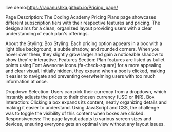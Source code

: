 live demo:https://raoanushka.github.io/Pricing_page/

Page Description:
The Coding Academy Pricing Plans page showcases different subscription tiers with their respective features and pricing. The design aims for a clean, organized layout providing users with a clear understanding of each plan's offerings.

About the Styling:
Box Styling: Each pricing option appears in a box with a light blue background, a subtle shadow, and rounded corners. When you hover over them, they slightly grow larger and gain a noticeable shadow to show they're interactive.
Features Section: Plan features are listed as bullet points using Font Awesome icons (fa-check-square) for a more appealing and clear visual. Initially hidden, they expand when a box is clicked, making it easier to navigate and preventing overwhelming users with too much information at once.

Dropdown Selection: Users can pick their currency from a dropdown, which instantly adjusts the prices to their chosen currency (USD or INR).
Box Interaction: Clicking a box expands its content, neatly organizing details and making it easier to understand. Using JavaScript and CSS, the challenge was to toggle the visibility of this content when boxes are clicked.
Responsiveness: The page layout adapts to various screen sizes and devices, ensuring everyone gets an optimal view without any layout issues.
